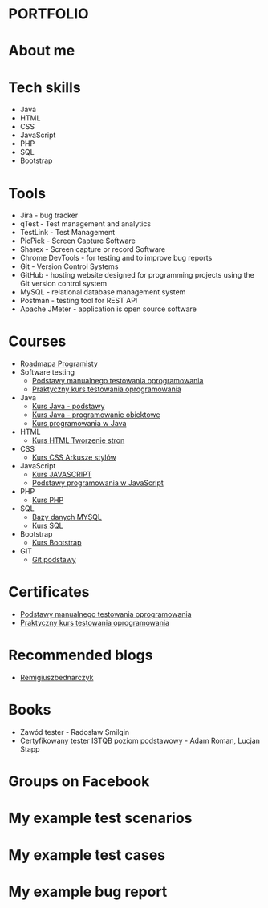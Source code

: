 # PORTFOLIO

# About me

# Tech skills
* Java
* HTML
* CSS
* JavaScript
* PHP
* SQL
* Bootstrap
# Tools
* Jira - bug tracker
* qTest - Test management and analytics
* TestLink - Test Management
* PicPick - Screen Capture Software
* Sharex - Screen capture or record Software
* Chrome DevTools - for testing and to improve bug reports
* Git - Version Control Systems
* GitHub - hosting website designed for programming projects using the Git version control system
* MySQL - relational database management system
* Postman - testing tool for REST API
* Apache JMeter - application is open source software
# Courses
* [Roadmapa Programisty](https://www.programujodpodstaw.pl/roadmapa-programisty/)
* Software testing
    * [Podstawy manualnego testowania oprogramowania](https://www.udemy.com/course-dashboard-redirect/?course_id=2925588)
    * [Praktyczny kurs testowania oprogramowania](https://www.udemy.com/course-dashboard-redirect/?course_id=4345304)
* Java
    * [Kurs Java - podstawy](https://www.youtube.com/watch?v=6G19kFcVXTo)
    * [Kurs Java - programowanie obiektowe](https://www.youtube.com/watch?v=OvY0f-IWlos)
    * [Kurs programowania w Java](https://www.youtube.com/watch?v=OXu1wlo0OZk&list=PLcr3jxpNXo4Gh_WCkEK992cxERXaQp-57)
* HTML
    * [Kurs HTML Tworzenie stron ](https://miroslawzelent.pl/kurs-html/)
* CSS
    * [Kurs CSS Arkusze stylów](https://miroslawzelent.pl/kurs-css/)
* JavaScript
    * [Kurs JAVASCRIPT](https://miroslawzelent.pl/kurs-javascript/)
    * [Podstawy programowania w JavaScript](https://www.youtube.com/watch?v=udxqsJXJM5Q)
* PHP
    * [Kurs PHP](https://miroslawzelent.pl/kurs-php/)
* SQL
    * [Bazy danych MYSQL](https://miroslawzelent.pl/kurs-mysql/)
    * [Kurs SQL](https://www.youtube.com/watch?v=15q9R1lTqvI)
* Bootstrap
    * [Kurs Bootstrap](https://miroslawzelent.pl/kurs-bootstrap/)
* GIT
    * [Git podstawy](https://www.youtube.com/watch?v=j-EhgAi-u-Y)
# Certificates
* [Podstawy manualnego testowania oprogramowania](https://www.udemy.com/certificate/UC-957b9095-8ecf-4989-afc4-caeb5f66b633/)
* [Praktyczny kurs testowania oprogramowania](https://www.udemy.com/certificate/UC-0ea48586-29c1-4866-add6-e6b01c3286ba/)

# Recommended blogs
* [Remigiuszbednarczyk](https://remigiuszbednarczyk.pl)

# Books
* Zawód tester - Radosław Smilgin
* Certyfikowany tester ISTQB poziom podstawowy - Adam Roman, Lucjan Stapp
# Groups on Facebook

# My example test scenarios

# My example test cases

# My example bug report
